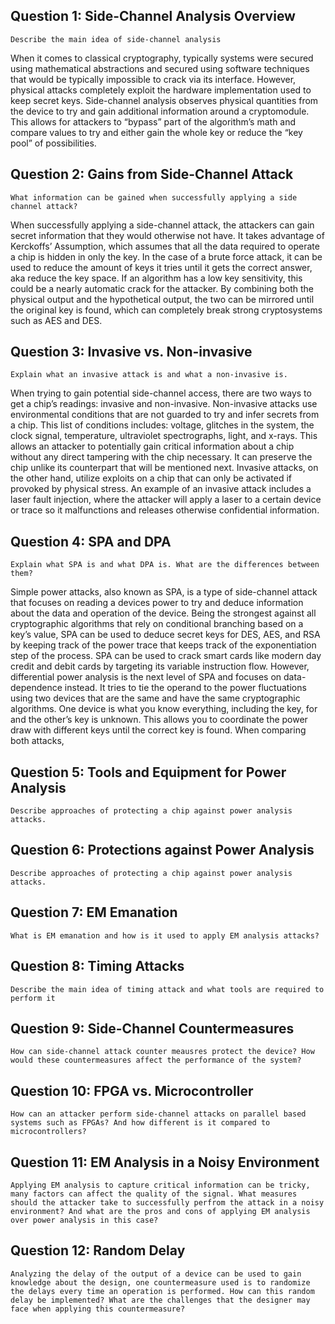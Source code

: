 
## Question 1: Side-Channel Analysis Overview

```ad-question
Describe the main idea of side-channel analysis
```

When it comes to classical cryptography, typically systems were secured using mathematical abstractions and secured using software techniques that would be typically impossible to crack via its interface. However, physical attacks completely exploit the hardware implementation used to keep secret keys. Side-channel analysis observes physical quantities from the device to try and gain additional information around a cryptomodule. This allows for attackers to “bypass” part of the algorithm’s math and compare values to try and either gain the whole key or reduce the “key pool” of possibilities.


## Question 2: Gains from Side-Channel Attack

```ad-question
What information can be gained when successfully applying a side channel attack?
```

When successfully applying a side-channel attack, the attackers can gain secret information that they would otherwise not have. It takes advantage of Kerckoffs’ Assumption, which assumes that all the data required to operate a chip is hidden in only the key. In the case of a brute force attack, it can be used to reduce the amount of keys it tries until it gets the correct answer, aka reduce the key space. If an algorithm has a low key sensitivity, this could be a nearly automatic crack for the attacker. By combining both the physical output and the hypothetical output, the two can be mirrored until the original key is found, which can completely break strong cryptosystems such as AES and DES.

## Question 3: Invasive vs. Non-invasive

```ad-question
Explain what an invasive attack is and what a non-invasive is.
```

When trying to gain potential side-channel access, there are two ways to get a chip’s readings: invasive and non-invasive. Non-invasive attacks use environmental conditions that are not guarded to try and infer secrets from a chip. This list of conditions includes: voltage, glitches in the system, the clock signal, temperature, ultraviolet spectrographs, light, and x-rays. This allows an attacker to potentially gain critical information about a chip without any direct tampering with the chip necessary. It can preserve the chip unlike its counterpart that will be mentioned next. Invasive attacks, on the other hand, utilize exploits on a chip that can only be activated if provoked by physical stress. An example of an invasive attack includes a laser fault injection, where the attacker will apply a laser to a certain device or trace so it malfunctions and releases otherwise confidential information.

## Question 4: SPA and DPA

```ad-question
Explain what SPA is and what DPA is. What are the differences between them?
```

Simple power attacks, also known as SPA, is a type of side-channel attack that focuses on reading a devices power to try and deduce information about the data and operation of the device. Being the strongest against all cryptographic algorithms that rely on conditional branching based on a key’s value, SPA can be used to deduce secret keys for DES, AES, and RSA by keeping track of the power trace that keeps track of the exponentiation step of the process. SPA can be used to crack smart cards like modern day credit and debit cards by targeting its variable instruction flow. However, differential power analysis is the next level of SPA and focuses on data-dependence instead. It tries to tie the operand to the power fluctuations using two devices that are the same and have the same cryptographic algorithms. One device is what you know everything, including the key, for and the other’s key is unknown. This allows you to coordinate the power draw with different keys until the correct key is found. When comparing both attacks, 

## Question 5: Tools and Equipment for Power Analysis

```ad-question
Describe approaches of protecting a chip against power analysis attacks.
```

## Question 6: Protections against Power Analysis

```ad-question
Describe approaches of protecting a chip against power analysis attacks.
```

## Question 7: EM Emanation

```ad-question
What is EM emanation and how is it used to apply EM analysis attacks?
```

## Question 8: Timing Attacks

```ad-question
Describe the main idea of timing attack and what tools are required to perform it
```

## Question 9: Side-Channel Countermeasures

```ad-question
How can side-channel attack counter meausres protect the device? How would these countermeasures affect the performance of the system?
```

## Question 10: FPGA vs. Microcontroller

```ad-question
How can an attacker perform side-channel attacks on parallel based systems such as FPGAs? And how different is it compared to microcontrollers?
```

## Question 11: EM Analysis in a Noisy Environment

```ad-question
Applying EM analysis to capture critical information can be tricky, many factors can affect the quality of the signal. What measures should the attacker take to successfully perfrom the attack in a noisy environment? And what are the pros and cons of applying EM analysis over power analysis in this case?
```

## Question 12: Random Delay

```ad-question
Analyzing the delay of the output of a device can be used to gain knowledge about the design, one countermeasure used is to randomize the delays every time an operation is performed. How can this random delay be implemented? What are the challenges that the designer may face when applying this countermeasure?
```